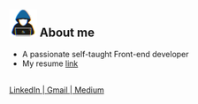 	
## <picture><img src = "https://github.com/0xAbdulKhalid/0xAbdulKhalid/raw/main/assets/mdImages/about_me.gif" width = 50px></picture> **About me**

- A passionate self-taught Front-end developer
- My resume [link](https://www.canva.com/design/DAFX1V5VT_0/MHEZoNPdG-Drs8fCJYAqkQ/view?utm_content=DAFX1V5VT_0&utm_campaign=designshare&utm_medium=link&utm_source=publishsharelink)
<br>
<div style={{display:"flex">
<a href="https://www.linkedin.com/in/mujahidin-8a5296242" target="_blank">
LinkedIn
</a>
<a href="mailto:mujahidin28394@gmail.com" target="_blank">
| Gmail
</a>
<a href="https://medium.com/@mujahidindev" target="_blank">
| Medium
</a>
</div>
